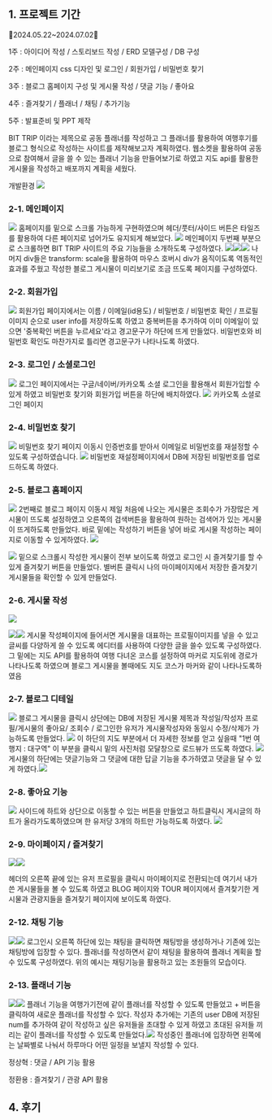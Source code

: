 ## 1. 프로젝트 기간
💎2024.05.22~2024.07.02💎

1주 : 아이디어 작성 / 스토리보드 작성 / ERD 모델구성 / DB 구성

2주 : 메인페이지 css 디자인 및 로그인 / 회원가입 / 비밀번호 찾기

3주 : 블로그 홈페이지 구성 및 게시물 작성 / 댓글 기능 / 좋아요

4주 : 즐겨찾기 / 플래너 / 채팅 / 추가기능

5주 : 발표준비 및 PPT 제작

BIT TRIP 이라는 제목으로 공동 플래너를 작성하고 그 플래너를 활용하여 여행후기를 블로그 형식으로 작성하는 사이트를 제작해보고자 계획하였다. 웹소켓을 활용하여 공동으로 참여해서 글을 쓸 수 있는 플래너 기능을 만들어보기로 하였고 지도 api를 활용한 게시물을 작성하고 배포까지 계획을 세웠다.

개발환경 
![](https://velog.velcdn.com/images/woong2/post/b058741d-2b4a-4d0b-9886-2e3942c1f865/image.png)

### 2-1. 메인페이지
![](https://velog.velcdn.com/images/woong2/post/1e4cdf34-0853-45f4-9a62-fc4feb612df1/image.png)
홈페이지를 밑으로 스크롤 가능하게 구현하였으며 헤더/풋터/사이드 버튼은 타일즈를 활용하여 다른 페이지로 넘어가도 유지되게 해보았다.
![](https://velog.velcdn.com/images/woong2/post/3afebd67-ca54-4c38-a493-b8295d64e94f/image.png)
메인페이지 두번째 부분으로 스크롤하면 BIT TRIP 사이트의 주요 기능들을 소개하도록 구성하였다.
![](https://velog.velcdn.com/images/woong2/post/4d85c5fe-8066-40bb-acd0-d6079a69059c/image.png)![](https://velog.velcdn.com/images/woong2/post/6bfef6c8-6554-4bf6-957b-93488fca3018/image.png)![](https://velog.velcdn.com/images/woong2/post/f04db25f-66ce-426f-9df8-3b16a43adfa5/image.png)
나머지 div들은 transform: scale을 활용하여 마우스 호버시 div가 움직이도록 역동적인 효과를 주웠고 작성한 블로그 게시물이 미리보기로 조금 뜨도록 페이지를 구성하였다.
### 2-2. 회원가입
![](https://velog.velcdn.com/images/woong2/post/6b3c0b3e-c00f-4e52-8aa6-d50a11917b4a/image.png)
회원가입 페이지에서는 이름 / 이메일(id용도) / 비밀번호 / 비밀번호 확인 / 프로필 이미지 순으로 user info를 저장하도록 하였고 중복버튼을 추가하여 이미 이메일이 있으면 '중복확인 버튼을 누르세요'라고 경고문구가 하단에 뜨게 만들었다. 비밀번호와 비밀번호 확인도 마찬가지로 틀리면 경고문구가 나타나도록 하였다.
### 2-3. 로그인 / 소셜로그인
![](https://velog.velcdn.com/images/woong2/post/f1dbbbd0-10f4-4d18-865b-7773644db080/image.png)
로그인 페이지에서는 구글/네이버/카카오톡 소셜 로그인을 활용해서 회원가입할 수 있게 하였고 비밀번호 찾기와 회원가입 버튼을 하단에 배치하였다.
![](https://velog.velcdn.com/images/woong2/post/b6cc5404-e7d4-4cd0-9644-f5610e1cef40/image.png)
카카오톡 소셜로그인 페이지

### 2-4. 비밀번호 찾기
![](https://velog.velcdn.com/images/woong2/post/27200dbe-d2a9-467c-a04e-c0b791c86758/image.png)
비밀번호 찾기 페이지 이동시 인증번호를 받아서 이메일로 비밀번호를 재설정할 수 있도록 구성하였습니다.
![](https://velog.velcdn.com/images/woong2/post/765d2569-160f-47a2-81fd-855b2d66d6cd/image.png)
비밀번호 재설정페이지에서 DB에 저장된 비밀번호를 업로드하도록 하였다.
### 2-5. 블로그 홈페이지
![](https://velog.velcdn.com/images/woong2/post/990d0d24-cddb-4cbb-94de-ee39f37d1536/image.png)
2번째로 블로그 페이지 이동시 제일 처음에 나오는 게시물은 조회수가 가장많은 게시물이 뜨도록 설정하였고 오른쪽의 검색버튼을 활용하여 원하는 검색어가 있는 게시물이 뜨게하도록 만들었다. 바로 밑에는 작성하기 버튼을 넣어 바로 게시물 작성하는 페이지로 이동할 수 있게하였다.
![](https://velog.velcdn.com/images/woong2/post/bd77a3b2-d6c7-4e43-9574-ffa7f8d9644a/image.png)

![](https://velog.velcdn.com/images/woong2/post/50867612-1944-4a47-ba96-e277792f1e41/image.png)
밑으로 스크롤시 작성한 게시물이 전부 보이도록 하였고 로그인 시 즐겨찾기를 할 수 있게 즐겨찾기 버튼을 만들었다. 별버튼 클릭시 나의 마이페이지에서 저장한 즐겨찾기 게시물들을 확인할 수 있게 만들었다.
### 2-6. 게시물 작성
![](https://velog.velcdn.com/images/woong2/post/ab9914d8-e383-4f70-8f83-abc1914876ba/image.png)

![](https://velog.velcdn.com/images/woong2/post/d7abc7be-c1a0-4922-8223-58cf95f7334e/image.png)![](https://velog.velcdn.com/images/woong2/post/6b31635e-e9de-4ba5-a8b8-a50d915ba940/image.png)
게시물 작성페이지에 들어서면 게시물을 대표하는 프로필이미지를 넣을 수 있고 글씨를 다양하게 쓸 수 있도록 에디터를 사용하여 다양한 글을 쓸수 있도록 구성하였다. 그 밑에는 지도 API를 활용하여 여행 다녀온 코스를 설정하여 마커로 지도위에 경로가 나타나도록 하였으며 블로그 게시물을 볼때에도 지도 코스가 마커와 같이 나타나도록하였음
### 2-7. 블로그 디테일
![](https://velog.velcdn.com/images/woong2/post/8f9e4539-7c3d-4317-8ed9-27a5156d2ae4/image.png)
블로그 게시물을 클릭시 상단에는 DB에 저장된 게시물 제목과 작성일/작성자 프로필/게시물의 좋아요/ 조회수 / 로그인한 유저가 게시물작성자와 동일시 수정/삭제가 가능하도록 만들었다.
![](https://velog.velcdn.com/images/woong2/post/08e73005-9633-42b5-835a-58b94568f309/image.png) 이 하단의 지도 부분에서 더 자세한 정보를 얻고 싶을때 "1번 여행지 : 대구역" 이 부분을 클릭시 밑의 사진처럼 모달창으로 로드뷰가 뜨도록 하였다.
![](https://velog.velcdn.com/images/woong2/post/e9e4bdfd-96ca-47a9-aecf-da790e138053/image.png)
게시물의 하단에는 댓글기능와 그 댓글에 대한 답글 기능을 추가하였고 댓글을 달 수 있게 하였다.![](https://velog.velcdn.com/images/woong2/post/c7dc719a-deb0-44e5-be14-96e41d6cdb31/image.png)
### 2-8. 좋아요 기능
![](https://velog.velcdn.com/images/woong2/post/c65389db-c5cb-4e43-a90d-f612811f999a/image.png)
사이드에 하트와 상단으로 이동할 수 있는 버튼을 만들었고 하트클릭시 게시글의 하트가 올라가도록하였으며 한 유저당 3개의 하트만 가능하도록 하였다.
![](https://velog.velcdn.com/images/woong2/post/5938776b-f859-4bed-a5c2-e996ea4edc59/image.png)
### 2-9. 마이페이지 / 즐겨찾기
![](https://velog.velcdn.com/images/woong2/post/45daa612-f7fb-47df-9490-3b87e236ae09/image.png)![](https://velog.velcdn.com/images/woong2/post/f1fdebb8-3db3-4620-9e6a-7c558285d0d0/image.png)

헤더의 오른쪽 끝에 있는 유저 프로필을 클릭시 마이페이지로 전환되는데 여기서 내가 쓴 게시물들을 볼 수 있도록 하였고 BLOG 페이지와 TOUR 페이지에서 즐겨찾기한 게시물과 관광지들을 즐겨찾기 페이지에 보이도록 하였다.
### 2-12. 채팅 기능
![](https://velog.velcdn.com/images/woong2/post/220286dd-194e-4a3d-82d3-c41cd0184d8d/image.png)![](https://velog.velcdn.com/images/woong2/post/4579b0a1-fd42-4c9c-860b-915bc901e298/image.png)
로그인시 오른쪽 하단에 있는 채팅을 클릭하면 채팅방을 생성하거나 기존에 있는 채팅방에 입장할 수 있다. 플래너를 작성하면서 같이 채팅을 활용하여 플래너 계획을 할 수 있도록 구성하였다.
위의 예시는 채팅기능을 활용하고 있는 조원들의 모습이다.
### 2-13. 플래너 기능
![](https://velog.velcdn.com/images/woong2/post/d5b9eb9c-243f-4244-8bc2-448e273deea4/image.png)![](https://velog.velcdn.com/images/woong2/post/652ac337-b033-427c-b5e7-c2e574533975/image.png)
플래너 기능을 여행가기전에 같이 플래너를 작성할 수 있도록 만들었고 + 버튼을 클릭하여 새로운 플래너를 작성할 수 있다. 작성자 추가에는 기존의 user DB에 저장된 num를 추가하여 같이 작성하고 싶은 유저들을 초대할 수 있게 하였고 초대된 유저들 끼리는 같이 플래너를 작성할 수 있도록 만들었다.![](https://velog.velcdn.com/images/woong2/post/29776272-baed-4785-98e4-5062f8085086/image.png) 작성중인 플래너에 입장하면 왼쪽에는 날짜별로 나눠서 하루마다 어떤 일정을 보낼지 작성할 수 있다. 
 
 정상혁 : 댓글 / API 기능 활용
 
 정환용 : 즐겨찾기 / 관광 API 활용
 
## 4. 후기
